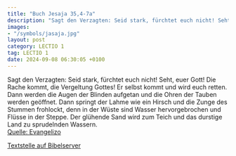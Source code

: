 ```yaml
---
title: "Buch Jesaja 35,4-7a"
description: "Sagt den Verzagten: Seid stark, fürchtet euch nicht! Seht, euer Gott! Die Rache kommt, die Vergeltung Gottes! Er selbst kommt und wird euch retten. Dann werden die Augen der Blinden aufgetan und die Ohren der Tauben werden geöffnet. Dann springt der Lahme wie ein Hirsch und die Z...."
images:
- "/symbols/jasaja.jpg"
layout: post
category: LECTIO 1
tag: LECTIO 1
date: 2024-09-08 06:30:05 +0100
---
```

Sagt den Verzagten: Seid stark, fürchtet euch nicht! Seht, euer Gott! Die Rache kommt, die Vergeltung Gottes! Er selbst kommt und wird euch retten.
Dann werden die Augen der Blinden aufgetan und die Ohren der Tauben werden geöffnet.
Dann springt der Lahme wie ein Hirsch und die Zunge des Stummen frohlockt, denn in der Wüste sind Wasser hervorgebrochen und Flüsse in der Steppe.<!--more-->
Der glühende Sand wird zum Teich und das durstige Land zu sprudelnden Wassern.<br>
[Quelle: Evangelizo](https://evangeliumtagfuertag.org/DE/gospel)

[Textstelle auf Bibelserver](https://www.bibleserver.com/EU/Jesaja35,4-7a)
